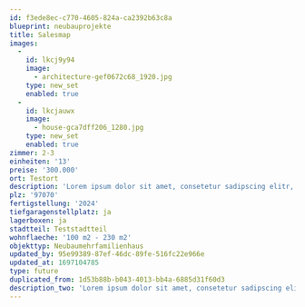 ```yaml
---
id: f3ede8ec-c770-4605-824a-ca2392b63c8a
blueprint: neubauprojekte
title: Salesmap
images:
  -
    id: lkcj9y94
    image:
      - architecture-gef0672c68_1920.jpg
    type: new_set
    enabled: true
  -
    id: lkcjauwx
    image:
      - house-gca7dff206_1280.jpg
    type: new_set
    enabled: true
zimmer: 2-3
einheiten: '13'
preise: '300.000'
ort: Testort
description: 'Lorem ipsum dolor sit amet, consetetur sadipscing elitr, sed diam nonumy eirmod tempor invidunt ut labore et dolore magna aliquyam erat, sed diam voluptua. At vero eos et accusam et justo duo dolores et ea rebum. Stet clita kasd gubergren, no sea takimata sanctus est Lorem ipsum dolor sit amet. Lorem ipsum dolor sit amet, consetetur sadipscing elitr, sed diam nonumy eirmod tempor invidunt ut labore et dolore magna aliquyam erat, sed diam voluptua. At vero eos et accusam et justo duo dolores et ea rebum. Stet clita kasd gubergren, no sea takimata sanctus est Lorem ipsum dolor sit amet.'
plz: '97070'
fertigstellung: '2024'
tiefgaragenstellplatz: ja
lagerboxen: ja
stadtteil: Teststadtteil
wohnflaeche: '100 m2 - 230 m2'
objekttyp: Neubaumehrfamilienhaus
updated_by: 95e99389-87ef-46dc-89fe-516fc22e966e
updated_at: 1697104785
type: future
duplicated_from: 1d53b88b-b043-4013-bb4a-6885d31f60d3
description_two: 'Lorem ipsum dolor sit amet, consetetur sadipscing elitr, sed diam nonumy eirmod tempor invidunt ut labore et dolore magna aliquyam erat, sed diam voluptua.'
---
```


